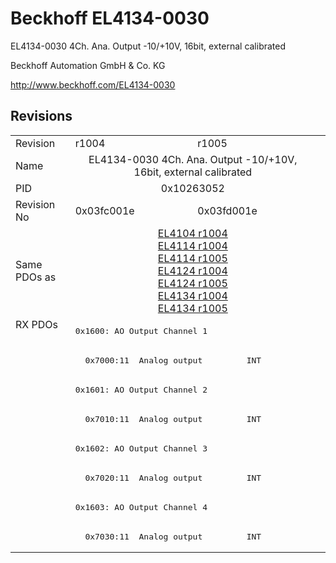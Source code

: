 # Beckhoff EL4134-0030

EL4134-0030 4Ch. Ana. Output -10/+10V, 16bit, external calibrated

Beckhoff Automation GmbH & Co. KG

http://www.beckhoff.com/EL4134-0030

## Revisions
<table>
<tr >
<td>Revision</td>
<td>r1004</td>
<td>r1005</td>
</tr>
<tr >
<td>Name</td>
<td colspan=2 align="center">EL4134-0030 4Ch. Ana. Output -10/+10V, 16bit, external calibrated</td>
</tr>
<tr >
<td>PID</td>
<td colspan=2 align="center">0x10263052</td>
</tr>
<tr >
<td>Revision No</td>
<td>0x03fc001e</td>
<td>0x03fd001e</td>
</tr>
<tr >
<td>Same PDOs as</td>
<td colspan=2 align="center"><a href="EL4104">EL4104 r1004</a><br/><a href="EL4114">EL4114 r1004</a><br/><a href="EL4114">EL4114 r1005</a><br/><a href="EL4124">EL4124 r1004</a><br/><a href="EL4124">EL4124 r1005</a><br/><a href="EL4134">EL4134 r1004</a><br/><a href="EL4134">EL4134 r1005</a></td>
</tr>
<tr class="rxpdo pdosection">
<td rowspan=8 valign=top>RX PDOs</td>
<td colspan=2 align="left"><pre>0x1600: AO Output Channel 1</pre></td>
<td></td>
</tr>
<tr class="rxpdo">
<td colspan=2 align="left"><pre>  0x7000:11  Analog output         INT</pre></td>
</tr>
<tr class="rxpdo pdosection">
<td colspan=2 align="left"><pre>0x1601: AO Output Channel 2</pre></td>
</tr>
<tr class="rxpdo">
<td colspan=2 align="left"><pre>  0x7010:11  Analog output         INT</pre></td>
</tr>
<tr class="rxpdo pdosection">
<td colspan=2 align="left"><pre>0x1602: AO Output Channel 3</pre></td>
</tr>
<tr class="rxpdo">
<td colspan=2 align="left"><pre>  0x7020:11  Analog output         INT</pre></td>
</tr>
<tr class="rxpdo pdosection">
<td colspan=2 align="left"><pre>0x1603: AO Output Channel 4</pre></td>
</tr>
<tr class="rxpdo">
<td colspan=2 align="left"><pre>  0x7030:11  Analog output         INT</pre></td>
</tr>
</table>
